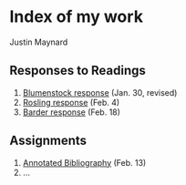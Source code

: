 # Index of my work

Justin Maynard

## Responses to Readings

1. [Blumenstock response](https://justinwmaynard.github.io/EvolvingSolutions/blumenstock) (Jan. 30, revised)
2. [Rosling response](https://justinwmaynard.github.io/EvolvingSolutions/rosling) (Feb. 4)
3. [Barder response](https://justinwmaynard.github.io/EvolvingSolutions/barder)  (Feb. 18)



## Assignments

1. [Annotated Bibliography](https://justinwmaynard.github.io/EvolvingSolutions/assignment1) (Feb. 13)
2. ...
